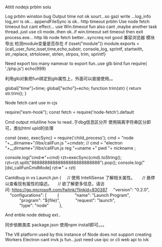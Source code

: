 Atitit nodejs prblm  solu

Log prblm  winston bug
Output time not ok sourt...so gazi write ...log_info  log_err is ok...
appendFileSync is ok..
http timeout prblm
Use node fetch timeout but cant effect... use Win.timeout fun also cant ,maybe another task thread..just use cli mode..then ok..if  win.timeout set timeout then exit process.exe...
http lib   node fetch better...syncreq not good
兼容浏览器 模块导出 检测module变量是否存在
if (isset("module"))
   module.exports = {call_user_func,isset,time,echo,substr, console_log, sprintf, startwith, str_replace, strtolower, strlen, strpos, trim, sprintf}


Need export too many namevar to export fun..use glb bind fun
require( './php.js')
echo(999)

利用glb对象把fun绑定到glb属性上，外面可以直接使用。。

global["time"]=time;
global["echo"]=echo;
function trim(str) {
   return str.trim();
}

Node fetch cant use in cjs

require("esm-hook");
const fetch = require('node-fetch').default

Cmd output mlutiline how to read..于dbg信息区分开  使用隔离字符串区分即可，类似html upld的处理

 const {exec, execSync} = require('child_process');
   cmd = "node    "+__dirname+"/libx/callFun.js   "+cmdstr;
// cmd = "electron    "+__dirname+"/libx/callFun.js reg "+uname +" pwd "+ nickname ;


   console.log("cmd=>"+cmd)
   rzt=execSync(cmd).toString();
    rzt=rzt.split("88888888888888888888888888").pop();
   console.log("[dsl_callFunCmdMode] rzt=>" + rzt)

Cantdbug in vs
Launch.jsn
{
    // 使用 IntelliSense 了解相关属性。 
    // 悬停以查看现有属性的描述。
    // 欲了解更多信息，请访问: https://go.microsoft.com/fwlink/?linkid=830387
    "version": "0.2.0",
    "configurations": [
        {
            "name": "Launch Program",
            "program": "${file}",
            "request": "launch",
           
            "type": "node"
        },
        

And  enble  node debug ext..


同步依赖类库  package.json
使用npm install即可。。。


The V8 platform used by this instance of Node does not support creating Workers
Electron cant invk js fun...just need use ipc or cli web api to ivk
